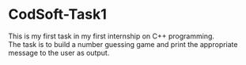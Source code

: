 # CodSoft-Task1
This is my first task in my first internship on C++ programming.
<br>
The task is to build a number guessing game and print the appropriate message to the user as output.
